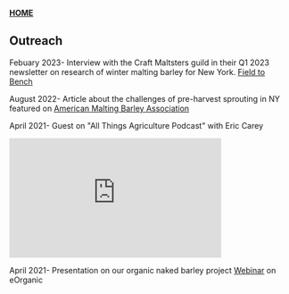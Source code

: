 **<span style="color: grey;"> [HOME](./index.md) </span>**

## Outreach

Febuary 2023- Interview with the Craft Maltsters guild in their Q1 2023 newsletter on research of winter malting barley for New York. [Field to Bench](https://craftmalting.com/field-to-bench-consumers-and-collaboration-spur-progress-in-barley-breeding-at-cornell-university/)

August 2022- Article about the challenges of pre-harvest sprouting in NY featured on [American Malting Barley Association](https://ambainc.org/news-details.php?id=63d014dfba04a) 

April 2021- Guest on "All Things Agriculture Podcast" with Eric Carey

<iframe width="380" height="214" src="https://www.youtube.com/embed/Dw_8N39wyBI" frameborder="0" allow="autoplay; encrypted-media" allowfullscreen></iframe>

April 2021- Presentation on our organic naked barley project [Webinar](https://eorganic.org/node/34624/) on eOrganic







